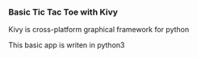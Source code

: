 ### Basic Tic Tac Toe with Kivy


Kivy is cross-platform graphical framework for python

This basic app is writen in python3  